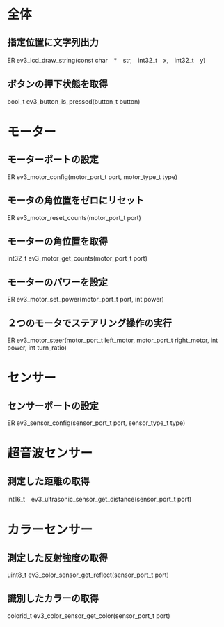# 全体
## 指定位置に文字列出力
ER ev3_lcd_draw_string(const char　*　str,　int32_t　x,　int32_t　y)

## ボタンの押下状態を取得
bool_t ev3_button_is_pressed(button_t button)

# モーター
## モーターポートの設定
ER ev3_motor_config(motor_port_t port, motor_type_t type)

## モータの角位置をゼロにリセット
ER ev3_motor_reset_counts(motor_port_t port)

## モーターの角位置を取得
int32_t ev3_motor_get_counts(motor_port_t port)

## モーターのパワーを設定
ER ev3_motor_set_power(motor_port_t port, int power)

## ２つのモータでステアリング操作の実行
ER ev3_motor_steer(motor_port_t left_motor, motor_port_t right_motor, int power, int turn_ratio)

# センサー
## センサーポートの設定
ER ev3_sensor_config(sensor_port_t port, sensor_type_t type)

# 超音波センサー
## 測定した距離の取得
int16_t　ev3_ultrasonic_sensor_get_distance(sensor_port_t port)

# カラーセンサー
## 測定した反射強度の取得
uint8_t ev3_color_sensor_get_reflect(sensor_port_t port)

## 識別したカラーの取得
colorid_t ev3_color_sensor_get_color(sensor_port_t port)

